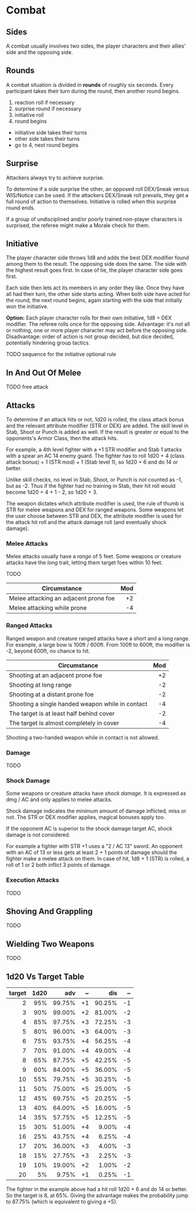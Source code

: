 
# Combat

## Sides

A combat usually involves two sides, the player characters and their allies' side and the opposing side.

## Rounds

A combat situation is divided in **rounds** of roughly six seconds. Every participant takes their turn during the round, then another round begins.

1. reaction roll if necessary
2. surprise round if necessary
3. initiative roll
4. round begins
  * initiative side takes their turns
  * other side takes their turns
  * go to 4, next round begins

## Surprise

Attackers always try to achieve surprise.

To determine if a side surprise the other, an opposed roll DEX/Sneak versus WIS/Notice can be used. If the attackers DEX/Sneak roll prevails, they get a full round of action to themselves. Initiative is rolled when this surprise round ends.

If a group of undisciplined and/or poorly trained non-player characters is surprised, the referee might make a Morale check for them.

## Initiative

The player character side throws 1d8 and adds the best DEX modifier found among them to the result. The opposing side does the same. The side with the highest result goes first. In case of tie, the player character side goes first.

Each side then lets act its members in any order they like. Once they have all had their turn, the other side starts acting. When both side have acted for the round, the next round begins, again starting with the side that initially won the initiative.

**Option:** Each player character rolls for their own initiative, 1d8 + DEX modifier. The referee rolls once for the opposing side. Advantage: it's not all or nothing, one or more player character may act before the opposing side. Disadvantage: order of action is not group decided, but dice decided, potentially hindering group tactics.

TODO sequence for the initiative optional rule

## In And Out Of Melee

TODO free attack

## Attacks

To determine if an attack hits or not, 1d20 is rolled, the class attack bonus and the relevant attribute modifier (STR or DEX) are added. The skill level in Stab, Shoot or Punch is added as well. If the result is greater or equal to the opponents's Armor Class, then the attack hits.

For example, a 4th level fighter with a +1 STR modifier and Stab 1 attacks with a spear an AC 14 enemy guard. The fighter has to roll 1d20 + 4 (class attack bonus) + 1 (STR mod) + 1 (Stab level 1), so 1d20 + 6 and do 14 or better.

Unlike skill checks, no level in Stab, Shoot, or Punch is not counted as -1, but as -2. Thus if the fighter had no training in Stab, their hit roll would become 1d20 + 4 + 1 - 2, so 1d20 + 3.

The weapon dictates which attribute modifier is used, the rule of thumb is STR for melee weapons and DEX for ranged weapons. Some weapons let the user choose between STR and DEX, the attribute modifier is used for the attack hit roll and the attack damage roll (and eventually shock damage).

### Melee Attacks

Melee attacks usually have a _range_ of 5 feet. Some weapons or creature attacks have the _long_ trait, letting them target foes within 10 feet.

TODO

| Circumstance                          | Mod |
|---------------------------------------|----:|
| Melee attacking an adjacent prone foe |  +2 |
| Melee attacking while prone           |  -4 |

### Ranged Attacks

Ranged weapon and creature ranged attacks have a short and a long range. For example, a large bow is 100ft / 600ft. From 100ft to 600ft, the modifier is -2, beyond 600ft, no chance to hit.

| Circumstance                                     | Mod |
|--------------------------------------------------|----:|
| Shooting at an adjacent prone foe                |  +2 |
| Shooting at long range                           |  -2 |
| Shooting at a distant prone foe                  |  -2 |
| Shooting a single handed weapon while in contact |  -4 |
| The target is at least half behind cover         |  -2 |
| The target is almost completely in cover         |  -4 |

Shooting a two-handed weapon while in contact is not allowed.

### Damage

TODO

### Shock Damage

Some weapons or creature attacks have _shock damage_. It is expressed as dmg / AC and only applies to melee attacks.

Shock damage indicates the minimum amount of damage inflicted, miss or not. The STR or DEX modifier applies, magical bonuses apply too.

If the opponent AC is superior to the shock damage target AC, shock damage is not considered.

For example a fighter with STR +1 uses a "2 / AC 13" sword. An opponent with an AC of 13 or less gets at least 2 + 1 points of damage should the fighter make a melee attack on them. In case of hit, 1d8 + 1 (STR) is rolled, a roll of 1 or 2 both inflict 3 points of damage.

### Execution Attacks

TODO

## Shoving And Grappling

TODO

## Wielding Two Weapons

TODO

## 1d20 Vs Target Table

| target | 1d20 |   adv  |  ~ |   dis  |  ~ |
|-------:|-----:|-------:|---:|-------:|---:|
|      2 |  95% | 99.75% | +1 | 90.25% | -1 |
|      3 |  90% | 99.00% | +2 | 81.00% | -2 |
|      4 |  85% | 97.75% | +3 | 72.25% | -3 |
|      5 |  80% | 96.00% | +3 | 64.00% | -3 |
|      6 |  75% | 93.75% | +4 | 56.25% | -4 |
|      7 |  70% | 91.00% | +4 | 49.00% | -4 |
|      8 |  65% | 87.75% | +5 | 42.25% | -5 |
|      9 |  60% | 84.00% | +5 | 36.00% | -5 |
|     10 |  55% | 79.75% | +5 | 30.25% | -5 |
|     11 |  50% | 75.00% | +5 | 25.00% | -5 |
|     12 |  45% | 69.75% | +5 | 20.25% | -5 |
|     13 |  40% | 64.00% | +5 | 16.00% | -5 |
|     14 |  35% | 57.75% | +5 | 12.25% | -5 |
|     15 |  30% | 51.00% | +4 |  9.00% | -4 |
|     16 |  25% | 43.75% | +4 |  6.25% | -4 |
|     17 |  20% | 36.00% | +3 |  4.00% | -3 |
|     18 |  15% | 27.75% | +3 |  2.25% | -3 |
|     19 |  10% | 19.00% | +2 |  1.00% | -2 |
|     20 |   5% |  9.75% | +1 |  0.25% | -1 |

The fighter in the example above had a hit roll 1d20 + 6 and do 14 or better. So the target is 8, at 65%. Giving the advantage makes the probability jump to 87.75% (which is equivalent to giving a +5).

